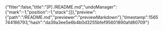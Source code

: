 {"filter":false,"title":"[P] /README.md","undoManager":{"mark":-1,"position":-1,"stack":[]},"preview":{"path":"/README.md","previewer":"previewMarkdown"},"timestamp":1565744166793,"hash":"da39a3ee5e6b4b0d3255bfef95601890afd80709"}